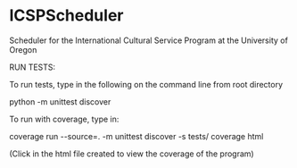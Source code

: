 # ICSPScheduler
Scheduler for the International Cultural Service Program at the University of Oregon


RUN TESTS:

To run tests, type in the following on the command line from root directory

python -m unittest discover

To run with coverage, type in:
	
coverage run --source=. -m unittest discover -s tests/
coverage html

(Click in the html file created to view the coverage of the program)
